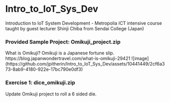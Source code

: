 # Intro_to_IoT_Sys_Dev
Introduction to IoT System Development - Metropolia ICT intensive course taught by guest lecturer Shinji Chiba from Sendai College (Japan)

<h3>Provided Sample Project: Omikuji_project.zip</h3>
What is Omikuji? Omikuji is a Japanese fortune slip.
https://blog.japanwondertravel.com/what-is-omikuji-29421
![image](https://github.com/jpitherin/Intro_to_IoT_Sys_Dev/assets/10441449/2cf6a373-8ab9-4180-922e-17bc790e0df3)

<h3>Exercise 1: dice_omikuji.zip</h3>
Update Omikuji project to roll a 6 sided die.
